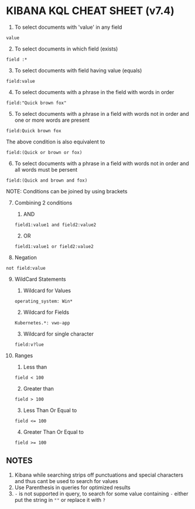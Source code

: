 # KIBANA KQL CHEAT SHEET (v7.4)

1. To select documents with 'value' in any field

```
value
```

2. To select documents in which field (exists)

```
field :*
```

3. To select documents with field having value (equals)

```
field:value
```

4. To select documents with a phrase in the field with words in order

```
field:"Quick brown fox"
```

5. To select documents with a phrase in a field with words not in order and one or more words are present

```
field:Quick brown fox
```

The above condition is also equivalent to

```
field:(Quick or brown or fox)
```

6. To select documents with a phrase in a field with words not in order and all words must be persent

```
field:(Quick and brown and fox)
```

NOTE: Conditions can be joined by using brackets

7. Combining 2 conditions

   1. AND

   ```
   field1:value1 and field2:value2
   ```

   2. OR

   ```
   field1:value1 or field2:value2
   ```

8. Negation

```
not field:value
```

9. WildCard Statements

   1. Wildcard for Values

   ```
   operating_system: Win*
   ```

   2. Wildcard for Fields

   ```
   Kubernetes.*: vwo-app
   ```

   3. Wildcard for single character

   ```
   field:v?lue
   ```

10. Ranges
    1. Less than
    ```
    field < 100
    ```
    2. Greater than
    ```
    field > 100
    ```
    3. Less Than Or Equal to
    ```
    field <= 100
    ```
    4. Greater Than Or Equal to
    ```
    field >= 100
    ```

## NOTES

1. Kibana while searching strips off punctuations and special characters and thus cant be used to search for values
2. Use Parenthesis in queries for optimized results
3. `-` is not supported in query, to search for some value containing `-` either put the string in `""` or replace it with `?`
